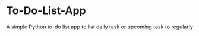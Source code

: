 # To-Do-List-App
A simple Python to-do list app to list daily task or upcoming task  to regularly
  
